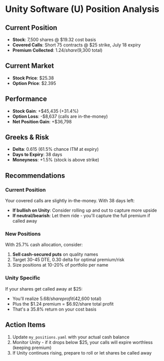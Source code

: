 # Unity Software (U) Position Analysis

## Current Position
- **Stock**: 7,500 shares @ $19.32 cost basis
- **Covered Calls**: Short 75 contracts @ $25 strike, July 18 expiry
- **Premium Collected**: $1.24/share ($9,300 total)

## Current Market
- **Stock Price**: $25.38
- **Option Price**: $2.395

## Performance
- **Stock Gain**: +$45,435 (+31.4%)
- **Option Loss**: -$8,637 (calls are in-the-money)
- **Net Position Gain**: +$36,798

## Greeks & Risk
- **Delta**: 0.615 (61.5% chance ITM at expiry)
- **Days to Expiry**: 38 days
- **Moneyness**: +1.5% (stock is above strike)

## Recommendations

### Current Position
Your covered calls are slightly in-the-money. With 38 days left:
- **If bullish on Unity**: Consider rolling up and out to capture more upside
- **If neutral/bearish**: Let them ride - you'll capture the full premium if called away

### New Positions
With 25.7% cash allocation, consider:
1. **Sell cash-secured puts** on quality names
2. Target 30-45 DTE, 0.30 delta for optimal premium/risk
3. Size positions at 10-20% of portfolio per name

### Unity Specific
If your shares get called away at $25:
- You'll realize $5.68/share profit ($42,600 total)
- Plus the $1.24 premium = $6.92/share total profit
- That's a 35.8% return on your cost basis

## Action Items
1. Update `my_positions.yaml` with your actual cash balance
2. Monitor Unity - if it drops below $25, your calls will expire worthless (keeping premium)
3. If Unity continues rising, prepare to roll or let shares be called away
